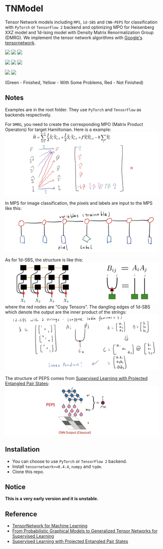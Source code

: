 # TNModel
Tensor Network models including `MPS`, `1d-SBS` and `CNN-PEPS` for classification with `PyTorch` or `TensorFlow 2` backend and optimizing MPO for Heisenberg XXZ model and 1d-Ising model with Density Matrix Renormalization Group (DMRG). We implement the tensor network algorithms with [Google's tensornetwork](https://github.com/google/TensorNetwork.git).

![](https://img.shields.io/badge/MPS-PyTorch-green.svg) ![](https://img.shields.io/badge/SBS-PyTorch-green.svg) ![](https://img.shields.io/badge/PEPS-PyTorch-yellow.svg)

![](https://img.shields.io/badge/MPS-TensowFlow-green.svg) ![](https://img.shields.io/badge/SBS-TensowFlow-yellow.svg) ![](https://img.shields.io/badge/PEPS-TensorFlow-red.svg)

![](https://img.shields.io/badge/DMRG-XXZ-green.svg) ![](https://img.shields.io/badge/DMRG-Ising-green.svg)

(Green - Finished, Yellow - With Some Problems, Red - Not Finished)

## Notes
Examples are in the root folder. They use `PyTorch` and `TensorFlow` as backends respectively.

For `DMRG`, you need to create the corresponding MPO (Matrix Product Operators) for target Hamiltonian. Here is a example:
![mpo](img/mpo.png)

In MPS for image classification, the pixels and labels are input to the MPS like this:
![mps](img/mps.png)

As for 1d-SBS, the structure is like this:
![sbs](img/sbs.png)
where the red nodes are "Copy Tensors". The dangling edges of 1d-SBS which denote the output are the inner product of the strings:
![inner](img/inner.png)

The structure of PEPS comes from [Supervised Learning with Projected Entangled Pair States](https://arxiv.org/abs/2009.09932):
![peps](img/peps.png)


## Installation
- You can choose to use `PyTorch` or `TensorFlow 2` backend.
- Install `tensornetwork>=0.4.4`, `numpy` and `tqdm`.
- Clone this repo.

## Notice
__This is a very early version and it is unstable.__

## Reference
- [TensorNetwork for Machine Learning](https://arxiv.org/abs/1906.06329)
- [From Probabilistic Graphical Models to Generalized Tensor Networks for Supervised Learning](https://arxiv.org/abs/1806.05964)
- [Supervised Learning with Projected Entangled Pair States](https://arxiv.org/abs/2009.09932)
